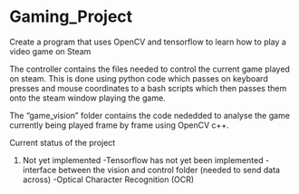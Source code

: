 # Gaming_Project
Create a program that uses OpenCV and tensorflow to learn how to play a video game on Steam

The controller contains the files needed to control the current game played on steam. This is done using python code which passes on keyboard presses and mouse coordinates to a bash scripts which then passes them onto the steam window playing the game.

The “game_vision” folder contains the code nededded to analyse the game currently being played frame by frame using OpenCV c++.

Current status of the project
  1. Not yet implemented
    -Tensorflow has not yet been implemented
    -interface between the vision and control folder (needed to send data across)
    -Optical Character Recognition (OCR)
